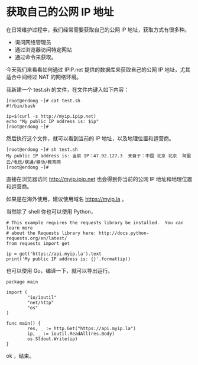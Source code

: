 # 获取自己的公网 IP 地址
在日常维护过程中，我们经常需要获取自己的公网 IP 地址，获取方式有很多种。

* 询问网络管理员
* 通过浏览器访问特定网站
* 通过命令来获取。


今天我们来看看如何通过 IPIP.net 提供的数据库来获取自己的公网 IP 地址，尤其适合中间经过 NAT 的网络环境。


我新建一个 test.sh 的文件，在文件内键入如下内容：

```
[root@erdong ~]# cat test.sh
#!/bin/bash

ip=$(curl -s http://myip.ipip.net)
echo "My public IP address is: $ip"
[root@erdong ~]#
```

然后执行这个文件，就可以看到当前的 IP 地址，以及地理位置和运营商。
```
[root@erdong ~]# sh test.sh
My public IP address is: 当前 IP：47.92.127.3  来自于：中国 北京 北京  阿里云/电信/联通/移动/教育网
[root@erdong ~]#
```

直接在浏览器访问 http://myip.ipip.net 也会得到你当前的公网 IP 地址和地理位置和运营商。

如果是在海外使用，建议使用域名 https://myip.la 。

当然除了 shell 你也可以使用 Python，

```
# This example requires the requests library be installed.  You can learn more
# about the Requests library here: http://docs.python-requests.org/en/latest/
from requests import get

ip = get('https://api.myip.la').text
print('My public IP address is: {}'.format(ip))
```

也可以使用 Go，编译一下，就可以导出运行。

```
package main

import (
        "io/ioutil"
        "net/http"
        "os"
)

func main() {
        res, _ := http.Get("https://api.myip.la")
        ip, _ := ioutil.ReadAll(res.Body)
        os.Stdout.Write(ip)
}
```

ok ，结束。